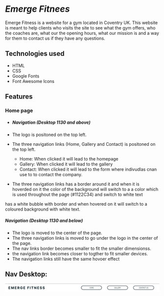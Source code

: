 # _Emerge Fitnees_

Emerge Fitness is a website for a gym located in Coventry UK. This website is meant to help clients who visits the site to see what the gym offers, who the coaches are, what our the opening hours, what our mission is and a way for them to contact us if they have any questions.

## Technologies used

- HTML
- CSS
- Google Fonts
- Font Awesome Icons

## Features

### Home page


- ##### Navigation (Desktop 1130 and above)

- The logo is positoned on the top left.
- The three navigation links (Home, Gallery and Contact) is positoned on the top left.
  - Home: When clicked it will lead to the homepage
  - Gallery: When clicked it will lead to the gallery
  - Contact: When clicked it will lead to the form where indivudlas cnan use to to contact the company.
- The three navigation links has a border around it and when it is hoverded on it the color of the background will switch to a a color which is used throughout the page (#1122C34) and switch to white text

has a white bubble with border and when hovered on it will switch to a coloured background with white text.  

##### Navigation (Desktop 1130 and below)

- The logo is moved to the center of the page.
- The three navigation links is moved to go under the logo in the center of the page.
- The nav links border becomes smaller to fit the smaller dimensionss.
- the navigation link becomes closer to togther to fit smaller devices.
- The navigation links still have the same hovoer effect



## Nav Desktop:
![NavBar desktop](assets/images/nav-big.png)

